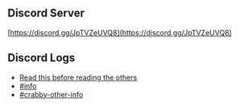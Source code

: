 ## Discord Server
[https://discord.gg/JpTVZeUVQ8](https://discord.gg/JpTVZeUVQ8)
## Discord Logs
- [Read this before reading the others](CRABBY/What%20is%20this.txt)
- [#info](CRABBY/Channels%20and%20proof/%23info/Log.txt)
- [#crabby-other-info](other-info-discord)
